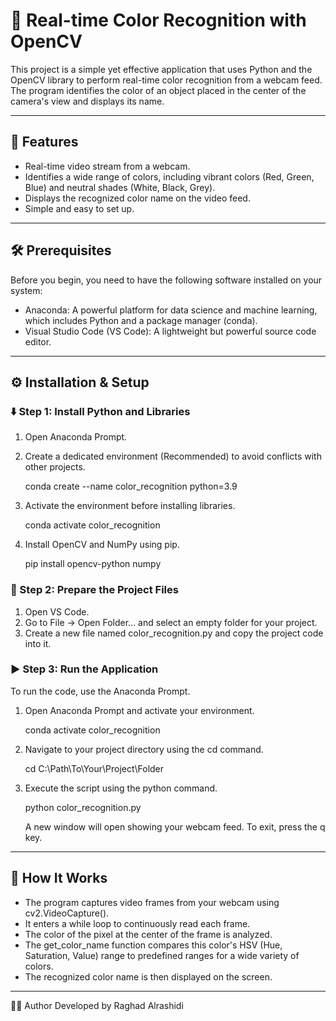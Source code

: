 # 📸 Real-time Color Recognition with OpenCV

This project is a simple yet effective application that uses Python and the OpenCV library to perform real-time color recognition from a webcam feed. The program identifies the color of an object placed in the center of the camera's view and displays its name.

---

## 🚀 Features
- Real-time video stream from a webcam.
- Identifies a wide range of colors, including vibrant colors (Red, Green, Blue) and neutral shades (White, Black, Grey).
- Displays the recognized color name on the video feed.
- Simple and easy to set up.

---

## 🛠️ Prerequisites
Before you begin, you need to have the following software installed on your system:
- Anaconda: A powerful platform for data science and machine learning, which includes Python and a package manager (conda).
- Visual Studio Code (VS Code): A lightweight but powerful source code editor.

---

## ⚙️ Installation & Setup

### ⬇️ Step 1: Install Python and Libraries

1.  Open Anaconda Prompt.
2.  Create a dedicated environment (Recommended) to avoid conflicts with other projects.

   
    conda create --name color_recognition python=3.9
    
3.  Activate the environment before installing libraries.

   
    conda activate color_recognition
    
4.  Install OpenCV and NumPy using pip.

   
    pip install opencv-python numpy
    
### 📂 Step 2: Prepare the Project Files

1.  Open VS Code.
2.  Go to File -> Open Folder... and select an empty folder for your project.
3.  Create a new file named color_recognition.py and copy the project code into it.

### ▶️ Step 3: Run the Application

To run the code, use the Anaconda Prompt.

1.  Open Anaconda Prompt and activate your environment.

   
    conda activate color_recognition
    
2.  Navigate to your project directory using the cd command.

   
    cd C:\Path\To\Your\Project\Folder
    
3.  Execute the script using the python command.

   
    python color_recognition.py
    
    A new window will open showing your webcam feed. To exit, press the q key.

---

## 🧠 How It Works
- The program captures video frames from your webcam using cv2.VideoCapture().
- It enters a while loop to continuously read each frame.
- The color of the pixel at the center of the frame is analyzed.
- The get_color_name function compares this color's HSV (Hue, Saturation, Value) range to predefined ranges for a wide variety of colors.
- The recognized color name is then displayed on the screen.

---

👩‍💻 Author
Developed by Raghad Alrashidi

